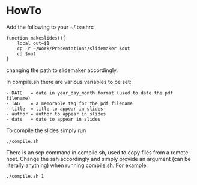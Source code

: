 # HowTo
Add the following to your ~/.bashrc
```
function makeslides(){
    local out=$1
    cp -r ~/Work/Presentations/slidemaker $out
    cd $out
}
```
changing the path to slidemaker accordingly.

In compile.sh there are various variables to be set:

    - DATE   = date in year_day_month format (used to date the pdf filename)
    - TAG    = a memorable tag for the pdf filename
    - title  = title to appear in slides
    - author = author to appear in slides
    - date   = date to appear in slides

To compile the slides simply run
```
./compile.sh
```

There is an scp command in compile.sh, used to copy files from a remote host. 
Change the ssh accordingly and simply provide an argument (can be literally anything) when running compile.sh.
For example: 
```
./compile.sh 1
```
